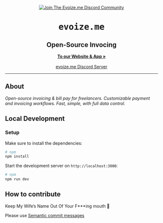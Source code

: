 <p align="center">
    <a href="https://discord.gg/u24bFFRP"><img src="https://img.shields.io/badge/DISCORD-EVOIZE.ME-informational?style=for-the-badge&logo=discord&logoColor=%235865F2" alt="Join The Evoize.me Discord Community"></a>
</p>

<p align="center" style="margin-top: 12px">
  <h1 align="center"><tt>evoize.me</tt></h1>
  <h2 align="center">Open-Source Invocing</h2>

<p align="center">
    <a href="https://evoize.me"><strong>To our Website & App »</strong></a>
    <br />
    <br />
    <a href="https://discord.gg/u24bFFRP">evoize.me Discord Server</a>
  </p>
</p>

---

## About

_Open-source invoicing & bill pay for freelancers. Customizable payment and invoicing workflows. Fast, simple, with full data control._

## Local Development

### Setup

Make sure to install the dependencies:

```bash
# npm
npm install
```

Start the development server on `http://localhost:3000`:

```bash
# npm
npm run dev
```

## How to contribute
Keep My Wife’s Name Out Of Your F***ing mouth 👋

Please use [Semantic commit messages](https://gist.github.com/joshbuchea/6f47e86d2510bce28f8e7f42ae84c716)
